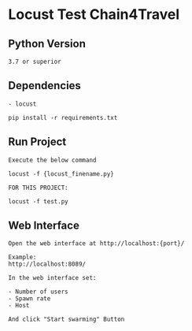 # Locust Test Chain4Travel

## Python Version
```
3.7 or superior
```

## Dependencies
```
- locust

pip install -r requirements.txt
```

## Run Project
```
Execute the below command

locust -f {locust_finename.py}

FOR THIS PROJECT:

locust -f test.py
```

## Web Interface

```
Open the web interface at http://localhost:{port}/

Example: 
http://localhost:8089/

In the web interface set:

- Number of users
- Spawn rate
- Host

And click "Start swarming" Button
```

